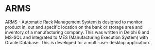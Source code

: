 # ARMS
ARMS - Automatic Rack Management System is designed to monitor product in, out and specific location on the bank or storage area and inventory of a manufacturing company. This was written in Delphi 6 and MS-SQL and integrated to MES (Manufacturing Execution System) with Oracle Database. This is developed for a multi-user desktop application. 
